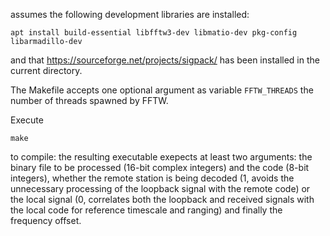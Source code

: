 assumes the following development libraries are installed:

```
apt install build-essential libfftw3-dev libmatio-dev pkg-config libarmadillo-dev
```
and that https://sourceforge.net/projects/sigpack/ has been installed in the 
current directory.

The Makefile accepts one optional argument as variable ``FFTW_THREADS`` the number of
threads spawned by FFTW.

Execute
```
make
```
to compile: the resulting executable exepects at least two arguments: the 
binary file to be processed (16-bit complex integers) and the code (8-bit 
integers), whether the remote station is being decoded (1, avoids the unnecessary
processing of the loopback signal with the remote code) or the local
signal (0, correlates both the loopback and received signals with the local
code for reference timescale and ranging) and finally the frequency offset.
